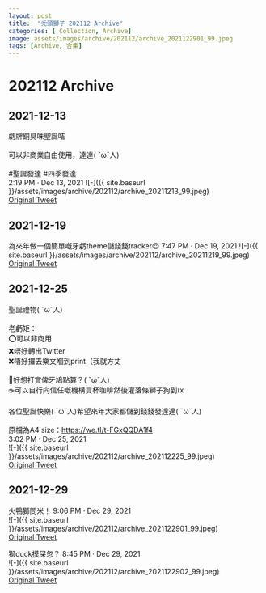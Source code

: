 ```yaml
---
layout: post
title:  "禿頭獅子 202112 Archive"
categories: [ Collection, Archive]
image: assets/images/archive/202112/archive_2021122901_99.jpeg
tags: [Archive, 合集]
---
```

# 202112 Archive

## 2021-12-13
虧牌銅臭味聖誕咭<br>
<br>
可以非商業自由使用，達達( ˇωˇ人)<br>
<br>
#聖誕發達 #四季發達<br>
2:19 PM · Dec 13, 2021
![-]({{ site.baseurl }}/assets/images/archive/202112/archive_20211213_99.jpeg)<br>
<a href="https://twitter.com/Kyutori1/status/1470277241552572418">Original Tweet</a><br>

## 2021-12-19
為來年做一個簡單嘅牙虧theme儲錢錢tracker😌 7:47 PM · Dec 19, 2021
![-]({{ site.baseurl }}/assets/images/archive/202112/archive_20211219_99.jpeg)<br>
<a href="https://twitter.com/Kyutori1/status/1472534001818636291">Original Tweet</a><br>

## 2021-12-25
聖誕禮物( ˇωˇ人)<br>
<br>
老虧矩：<br>
⭕️可以非商用<br>
❌唔好轉出Twitter<br>
❌唔好攞去樂文嗰到print（我就方丈<br>
<br>
💸好想打賞俾牙鳩點算？( ˇωˇ人)<br>
☕️可以自行向信任嘅機構買杯咖啡然後灌落條獅子狗到(x<br>
<br>
各位聖誕快樂( ˇωˇ人)希望來年大家都儲到錢錢發達達( ˇωˇ人)<br>
<br>
原檔為A4 size：<a href="https://we.tl/t-FGxQQDA1f4">https://we.tl/t-FGxQQDA1f4</a><br>
3:02 PM · Dec 25, 2021<br>
![-]({{ site.baseurl }}/assets/images/archive/202112/archive_202112225_99.jpeg)<br>
<a href="https://twitter.com/Kyutori1/status/1474636675481366529">Original Tweet</a><br>


## 2021-12-29
火鴨獅問米！ 9:06 PM · Dec 29, 2021<br>
![-]({{ site.baseurl }}/assets/images/archive/202112/archive_2021122901_99.jpeg)<br>
<a href="https://twitter.com/Kyutori1/status/1476177854635274240">Original Tweet</a><br>

獅duck摸屎忽？ 8:45 PM · Dec 29, 2021<br>
![-]({{ site.baseurl }}/assets/images/archive/202112/archive_2021122902_99.jpeg)<br>
<a href="https://twitter.com/Kyutori1/status/1476172609720963072">Original Tweet</a>